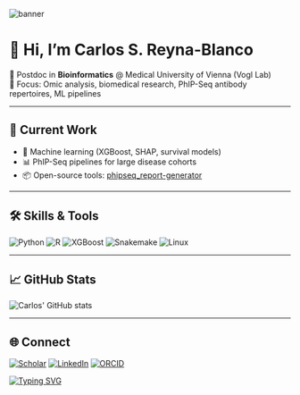 ![banner](assets/banner.png)

# 👋 Hi, I’m Carlos S. Reyna-Blanco

🔬 Postdoc in **Bioinformatics** @ Medical University of Vienna (Vogl Lab)  
🧪 Focus: Omic analysis, biomedical research, PhIP-Seq antibody repertoires, ML pipelines  

---

## 🚀 Current Work
- 🧠 Machine learning (XGBoost, SHAP, survival models)  
- 📊 PhIP-Seq pipelines for large disease cohorts  
- 📦 Open-source tools: [phipseq_report-generator](https://github.com/csReynaB/phipseq_report-generator)

---

## 🛠️ Skills & Tools
![Python](https://img.shields.io/badge/Python-3.10-blue?logo=python)
![R](https://img.shields.io/badge/R-ggplot2%2Ftidyverse-276DC3?logo=r)
![XGBoost](https://img.shields.io/badge/XGBoost-ML-orange)
![Snakemake](https://img.shields.io/badge/Snakemake-Workflows-green)
![Linux](https://img.shields.io/badge/Linux-Cluster-333?logo=linux)

---

## 📈 GitHub Stats
![Carlos' GitHub stats](https://github-readme-stats.vercel.app/api?username=csReynaB&show_icons=true&theme=tokyonight)

---

## 🌐 Connect
[![Scholar](https://img.shields.io/badge/Google_Scholar-Profile-4285F4?logo=google-scholar&logoColor=white)](https://scholar.google.com/citations?hl=en&view_op=list_works&gmla=AH8HC4zAoHJX3nHBWmwZHu5zLEnqntTJ8Y4e08jI6LiU4QGTIMX-re-vfPHh0djw13w9ciSnjHSWLFf9BCyQRGaYE6otIBAhxprPymnrWPKo&user=fGA7sS0AAAAJ)
[![LinkedIn](https://img.shields.io/badge/LinkedIn-Profile-0A66C2?logo=linkedin)](https://www.linkedin.com/in/csreynab/)
[![ORCID](https://img.shields.io/badge/ORCID-0000--000X--XXXX--XXXX-A6CE39?logo=orcid)](https://orcid.org/0000-0002-7104-1446)



[![Typing SVG](https://readme-typing-svg.demolab.com?font=Fira+Code&pause=1000&color=0CF71C&width=435&lines=PhIP-Seq+Bioinformatics;Machine+Learning+%7C+Survival+Models;Open+Science+Enthusiast)](https://git.io/typing-svg)
